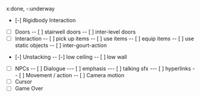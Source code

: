 x:done, -:underway
- [-] Rigidbody Interaction
- [ ] Doors
-- [ ] stairwell doors
-- [ ] inter-level doors
- [ ] Interaction
-- [ ] pick up items
-- [ ] use items
-- [ ] equip items
-- [ ] use static objects
-- [ ] inter-gourt-action
- [-] Unstacking
-- [-] low ceiling
-- [ ] low wall
- [ ] NPCs
-- [ ] Dialogue
--- [ ] emphasis
--- [ ] talking sfx
--- [ ] hyperlinks
-- [ ] Movement / action
-- [ ] Camera motion
- [ ] Cursor
- [ ] Game Over
